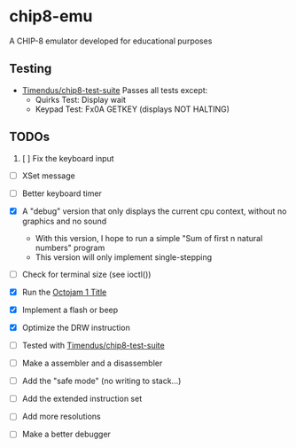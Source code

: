 # chip8-emu
A CHIP-8 emulator developed for educational purposes

## Testing
 - [Timendus/chip8-test-suite](https://github.com/Timendus/chip8-test-suite) Passes all tests except:
   - Quirks Test: Display wait
   - Keypad Test: Fx0A GETKEY (displays NOT HALTING)

## TODOs
 1. [ ] Fix the keyboard input
   - [ ] XSet message
   - [ ] Better keyboard timer

 - [x] A "debug" version that only displays the current cpu context, without no graphics and no sound
    - With this version, I hope to run a simple "Sum of first n natural numbers" program
    - This version will only implement single-stepping
 - [ ] Check for terminal size (see ioctl())
 - [x] Run the [Octojam 1 Title](https://johnearnest.github.io/chip8Archive/play.html?p=octojam1title)
 - [x] Implement a flash or beep
 - [x] Optimize the DRW instruction
 - [ ] Tested with [Timendus/chip8-test-suite](https://github.com/Timendus/chip8-test-suite)
 - [ ] Make a assembler and a disassembler
 - [ ] Add the "safe mode" (no writing to stack...)
 - [ ] Add the extended instruction set
 - [ ] Add more resolutions
 - [ ] Make a better debugger
